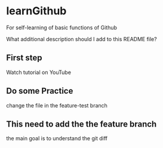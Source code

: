 # learnGithub


For self-learning of basic functions of Github


What additional description should I add to this README file?

## First step

Watch tutorial on YouTube

## Do some Practice


change the file in the feature-test branch


## This need to add the the feature branch

the main goal is to understand the git diff